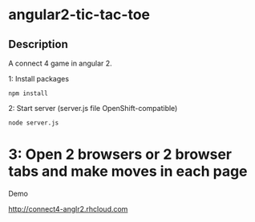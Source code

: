 # angular2-tic-tac-toe

## Description
A connect 4 game in angular 2.


1: Install packages
```
npm install
```
2: Start server (server.js file OpenShift-compatible)
```
node server.js
```
3: Open 2 browsers or 2 browser tabs and make moves in each page
=======

Demo

http://connect4-anglr2.rhcloud.com